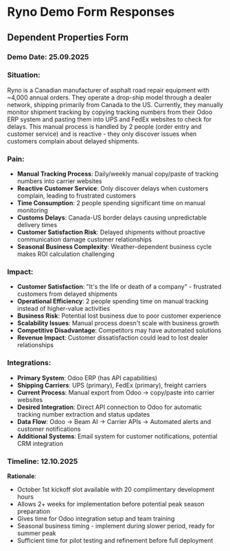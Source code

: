 # Ryno Demo Form Responses

## Dependent Properties Form

### **Demo Date**: 25.09.2025

### **Situation**:
Ryno is a Canadian manufacturer of asphalt road repair equipment with ~4,000 annual orders. They operate a drop-ship model through a dealer network, shipping primarily from Canada to the US. Currently, they manually monitor shipment tracking by copying tracking numbers from their Odoo ERP system and pasting them into UPS and FedEx websites to check for delays. This manual process is handled by 2 people (order entry and customer service) and is reactive - they only discover issues when customers complain about delayed shipments.

### **Pain**:
- **Manual Tracking Process**: Daily/weekly manual copy/paste of tracking numbers into carrier websites
- **Reactive Customer Service**: Only discover delays when customers complain, leading to frustrated customers
- **Time Consumption**: 2 people spending significant time on manual monitoring
- **Customs Delays**: Canada-US border delays causing unpredictable delivery times
- **Customer Satisfaction Risk**: Delayed shipments without proactive communication damage customer relationships
- **Seasonal Business Complexity**: Weather-dependent business cycle makes ROI calculation challenging

### **Impact**:
- **Customer Satisfaction**: "It's the life or death of a company" - frustrated customers from delayed shipments
- **Operational Efficiency**: 2 people spending time on manual tracking instead of higher-value activities
- **Business Risk**: Potential lost business due to poor customer experience
- **Scalability Issues**: Manual process doesn't scale with business growth
- **Competitive Disadvantage**: Competitors may have automated solutions
- **Revenue Impact**: Customer dissatisfaction could lead to lost dealer relationships

### **Integrations**:
- **Primary System**: Odoo ERP (has API capabilities)
- **Shipping Carriers**: UPS (primary), FedEx (primary), freight carriers
- **Current Process**: Manual export from Odoo → copy/paste into carrier websites
- **Desired Integration**: Direct API connection to Odoo for automatic tracking number extraction and status updates
- **Data Flow**: Odoo → Beam AI → Carrier APIs → Automated alerts and customer notifications
- **Additional Systems**: Email system for customer notifications, potential CRM integration

### **Timeline**: 12.10.2025

**Rationale**: 
- October 1st kickoff slot available with 20 complimentary development hours
- Allows 2+ weeks for implementation before potential peak season preparation
- Gives time for Odoo integration setup and team training
- Seasonal business timing - implement during slower period, ready for summer peak
- Sufficient time for pilot testing and refinement before full deployment
